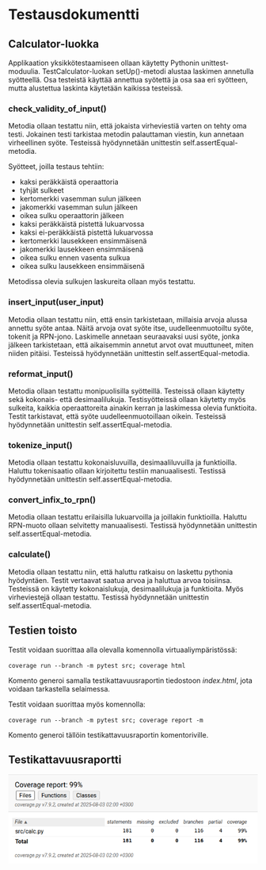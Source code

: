 # Testausdokumentti


## Calculator-luokka

Applikaation yksikkötestaamiseen ollaan käytetty Pythonin unittest-moduulia. TestCalculator-luokan setUp()-metodi alustaa laskimen annetulla syötteellä. Osa testeistä käyttää annettua syötettä ja osa saa eri syötteen, mutta alustettua laskinta käytetään kaikissa testeissä.

### check_validity_of_input()

Metodia ollaan testattu niin, että jokaista virheviestiä varten on tehty oma testi. Jokainen testi tarkistaa metodin palauttaman viestin, kun annetaan virheellinen syöte. Testeissä hyödynnetään unittestin self.assertEqual-metodia.

Syötteet, joilla testaus tehtiin:
- kaksi peräkkäistä operaattoria
- tyhjät sulkeet
- kertomerkki vasemman sulun jälkeen
- jakomerkki vasemman sulun jälkeen
- oikea sulku operaattorin jälkeen
- kaksi peräkkäistä pistettä lukuarvossa
- kaksi ei-peräkkäistä pistettä lukuarvossa
- kertomerkki lausekkeen ensimmäisenä
- jakomerkki lausekkeen ensimmäisenä
- oikea sulku ennen vasenta sulkua
- oikea sulku lausekkeen ensimmäisenä

Metodissa olevia sulkujen laskureita ollaan myös testattu. 

### insert_input(user_input)

Metodia ollaan testattu niin, että ensin tarkistetaan, millaisia arvoja alussa annettu syöte antaa. Näitä arvoja ovat syöte itse, uudelleenmuotoiltu syöte, tokenit ja RPN-jono. Laskimelle annetaan seuraavaksi uusi syöte, jonka jälkeen tarkistetaan, että aikaisemmin annetut arvot ovat muuttuneet, miten niiden pitäisi. Testeissä hyödynnetään unittestin self.assertEqual-metodia.
	
### reformat_input()

Metodia ollaan testattu monipuolisilla syötteillä. Testeissä ollaan käytetty sekä kokonais- että desimaalilukuja. Testisyötteissä ollaan käytetty myös sulkeita, kaikkia operaattoreita ainakin kerran ja laskimessa olevia funktioita. Testit tarkistavat, että syöte uudelleenmuotoillaan oikein. Testeissä hyödynnetään unittestin self.assertEqual-metodia.

### tokenize_input()

Metodia ollaan testattu kokonaisluvuilla, desimaaliluvuilla ja funktioilla. Haluttu tokenisaatio ollaan kirjoitettu testiin manuaalisesti. Testissä hyödynnetään unittestin self.assertEqual-metodia.


### convert_infix_to_rpn()

Metodia ollaan testattu erilaisilla lukuarvoilla ja joillakin funktioilla. Haluttu RPN-muoto ollaan selvitetty manuaalisesti. Testissä hyödynnetään unittestin self.assertEqual-metodia.

### calculate()

Metodia ollaan testattu niin, että haluttu ratkaisu on laskettu pythonia hyödyntäen. Testit vertaavat saatua arvoa ja haluttua arvoa toisiinsa. Testeissä on käytetty kokonaislukuja, desimaalilukuja ja funktioita. Myös virheviestejä ollaan testattu. Testissä hyödynnetään unittestin self.assertEqual-metodia.


## Testien toisto

Testit voidaan suorittaa alla olevalla komennolla virtuaaliympäristössä:

`coverage run --branch -m pytest src; coverage html`

Komento generoi samalla testikattavuusraportin tiedostoon _index.html_, jota voidaan tarkastella selaimessa.

Testit voidaan suorittaa myös komennolla:

`coverage run --branch -m pytest src; coverage report -m`

Komento generoi tällöin testikattavuusraportin komentoriville.


## Testikattavuusraportti

![Testikattavuusraportti](./kuvat/testikattavuusraportti2.png)
